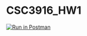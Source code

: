 # CSC3916_HW1

[![Run in Postman](https://run.pstmn.io/button.svg)](https://app.getpostman.com/run-collection/f7744005ed13ac889d73)
